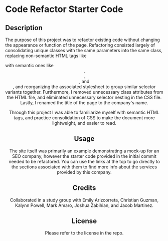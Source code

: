 # Code Refactor Starter Code

## Description

The purpose of this project was to refactor existing code without changing the appearance or function of the page. Refactoring consisted largely of consolidating unique classes with the same parameters into the same class, replacing non-semantic HTML tags like <div> with semantic ones like <header>, <main>, <aside>, and <footer>, and reorganizing the associated stylesheet to group similar selector variants together. Furthermore, I removed unnecessary class attributes from the HTML file, and eliminated unnecessary selector nesting in the CSS file. Lastly, I renamed the title of the page to the company's name.

Through this project I was able to familiarize myself with semantic HTML tags, and practice consolidation of CSS to make the document more lightweight, and easier to read.

## Usage

The site itself was primarily an example demonstrating a mock-up for an SEO company, however the starter code provided in the initial commit needed to be refactored. You can use the links at the top to go directly to the sections associated with them to find more info about the services provided by this company.

## Credits

Collaborated in a study group with Emily Arizcorreta, Christian Guzman, Kalynn Powell, Mark Amaro, Joshua Zabihian, and Jacob Martinez.

## License

Please refer to the license in the repo.